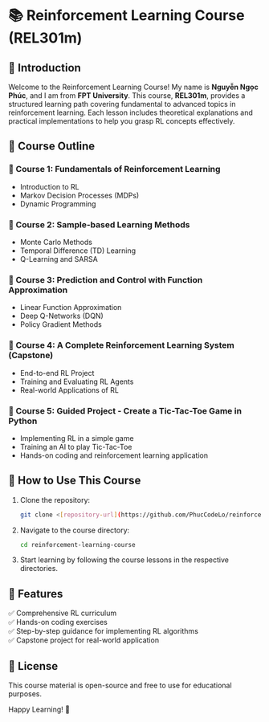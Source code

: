 # 📚 Reinforcement Learning Course (REL301m)

## 📝 Introduction
Welcome to the Reinforcement Learning Course! My name is **Nguyễn Ngọc Phúc**, and I am from **FPT University**. This course, **REL301m**, provides a structured learning path covering fundamental to advanced topics in reinforcement learning. Each lesson includes theoretical explanations and practical implementations to help you grasp RL concepts effectively.

## 📌 Course Outline
### 🔹 Course 1: Fundamentals of Reinforcement Learning
- Introduction to RL
- Markov Decision Processes (MDPs)
- Dynamic Programming

### 🔹 Course 2: Sample-based Learning Methods
- Monte Carlo Methods
- Temporal Difference (TD) Learning
- Q-Learning and SARSA

### 🔹 Course 3: Prediction and Control with Function Approximation
- Linear Function Approximation
- Deep Q-Networks (DQN)
- Policy Gradient Methods

### 🔹 Course 4: A Complete Reinforcement Learning System (Capstone)
- End-to-end RL Project
- Training and Evaluating RL Agents
- Real-world Applications of RL

### 🔹 Course 5: Guided Project - Create a Tic-Tac-Toe Game in Python
- Implementing RL in a simple game
- Training an AI to play Tic-Tac-Toe
- Hands-on coding and reinforcement learning application

## 🚀 How to Use This Course
1. Clone the repository:
   ```sh
   git clone <[repository-url](https://github.com/PhucCodeLo/reinforcement-learning-course-/tree/assignment)>
   ```
2. Navigate to the course directory:
   ```sh
   cd reinforcement-learning-course
   ```
4. Start learning by following the course lessons in the respective directories.

## 🎯 Features
✅ Comprehensive RL curriculum  
✅ Hands-on coding exercises  
✅ Step-by-step guidance for implementing RL algorithms  
✅ Capstone project for real-world application  

## 📜 License
This course material is open-source and free to use for educational purposes.

Happy Learning! 🚀


